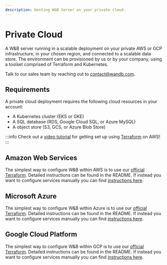 ```yaml
---
description: Hosting W&B Server on your private cloud.
---
```


# Private Cloud

A W&B server running in a scalable deployment on your private AWS or GCP infrastructure, in your chosen region, and connected to a scalable data store. The environment can be provisioned by us or by your company, using a toolset comprised of Terraform and Kubernetes.

Talk to our sales team by reaching out to [contact@wandb.com](mailto:contact@wandb.com).

## Requirements

A private cloud deployment requires the following cloud resources in your account:

* A Kubernetes cluster (EKS or GKE)
* A SQL database (RDS, Google Cloud SQL, or Azure MySQL)
* A object store (S3, GCS, or Azure Blob Store)

:::info
Check out a [video tutorial](https://www.youtube.com/watch?v=bYmLY5fT2oA) for getting set up using [Terraform](https://www.terraform.io) on AWS!
:::

<!-- {% embed url="https://www.youtube.com/watch?v=bYmLY5fT2oA" %} -->

## Amazon Web Services

The simplest way to configure W&B within AWS is to use our [official Terraform](https://github.com/wandb/terraform-aws-wandb). Detailed instructions can be found in the README. If instead you want to configure services manually you can find [instructions here](configuration.md#amazon-web-services).

## Microsoft Azure

The simplest way to configure W&B within Azure is to use our [official Terraform](https://github.com/wandb/terraform-azurerm-wandb). Detailed instructions can be found in the README. If instead you want to configure services manually you can find [instructions here](configuration.md#azure).

## Google Cloud Platform

The simplest way to configure W&B within GCP is to use our [official Terraform](https://github.com/wandb/terraform-google-wandb). Detailed instructions can be found in the README. If instead you want to configure services manually you can find [instructions here](configuration.md#google-cloud-platform).
